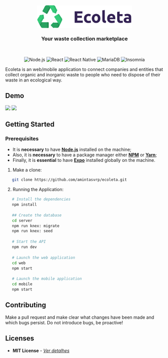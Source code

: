 <h3 align="center">
    <img alt="Logo" title="#logo" width="300px" src="./mobile/src/assets/logo@2x.png">
    <br></br>
    <b>Your waste collection marketplace</b>  
    <br>
</h3>

</br>

<p align="center">
    <img alt="Node.js" src="https://img.shields.io/badge/-Node.js-43853d?style=for-the-badge&logo=nodedotjs&logoColor=white" />
    <img alt="React" src="https://img.shields.io/badge/-React-45b8d8?style=for-the-badge&logo=react&logoColor=white" />
    <img alt="React Native" src="https://img.shields.io/badge/-React Native-764ABC?style=for-the-badge&logo=react&logoColor=white" />
    <img alt="MariaDB" src="https://img.shields.io/badge/-Maria DB-003545?style=for-the-badge&logo=mariadb&logoColor=white" />
    <img alt="Insomnia" src="https://img.shields.io/badge/-Insomnia-5849BE?style=for-the-badge&logo=insomnia&logoColor=white" />
</p>

Ecoleta is an web/mobile application to connect companies and entities that collect organic and inorganic waste to people who need to dispose of their waste in an ecological way.

## Demo
<p float="center">
    <img src="./docs/ecoleta-web.gif" width="573"/>
    <img src="./docs/ecoleta-mobile.gif" width="115" />
</p>

## Getting Started

### **Prerequisites**

- It is **necessary** to have **[Node.js](https://nodejs.org/en/)** installed on the machine;
- Also, it is **necessary** to have a package manager either **[NPM](https://www.npmjs.com/)** or **[Yarn](https://yarnpkg.com/ )**;
- Finally, it is **essential** to have **[Expo](https://expo.io/)** installed globally on the machine.

1. Make a clone:

```sh
   git clone https://github.com/amintasvrp/ecoleta.git
```

2. Running the Application:

```sh
   # Install the dependencies
   npm install

   ## Create the database
   cd server
   npm run knex: migrate
   npm run knex: seed

   # Start the API
   npm run dev

   # Launch the web application
   cd web
   npm start

   # Launch the mobile application
   cd mobile
   npm start
```

## Contributing
Make a pull request and make clear what changes have been made and which bugs persist. Do not introduce bugs, be proactive!

## Licenses
* **MIT License** - [*Ver detalhes*](./LICENSE.txt)

